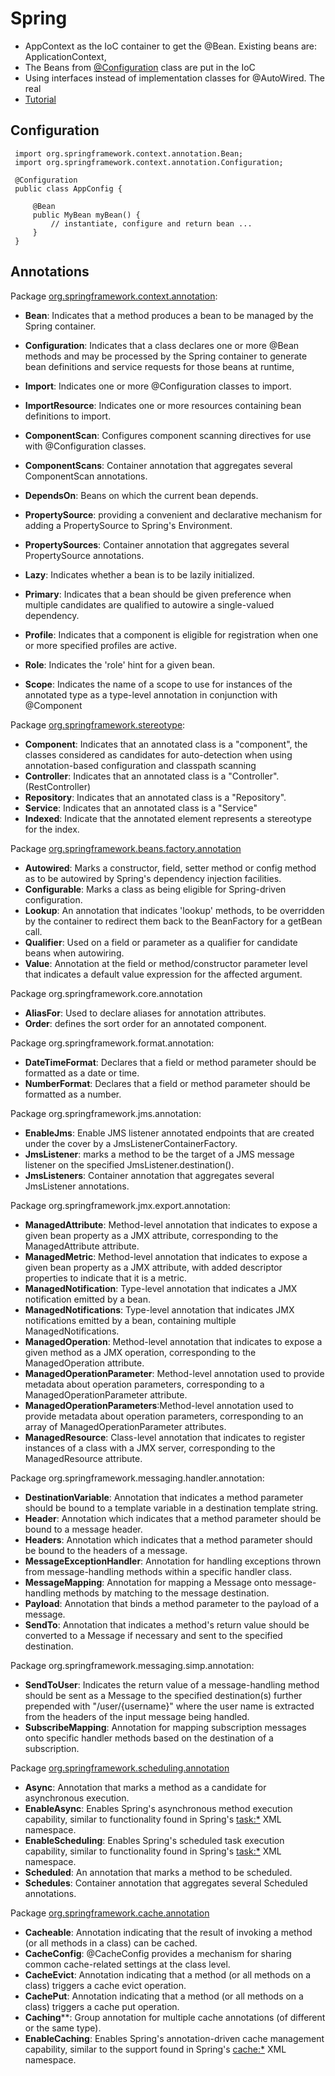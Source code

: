 # Spring
- AppContext as the IoC container to get the @Bean. Existing beans are: ApplicationContext, 
- The Beans from [@Configuration](https://docs.spring.io/spring-framework/docs/current/javadoc-api/org/springframework/context/annotation/Configuration.html) class are put in the IoC
- Using interfaces instead of implementation classes for @AutoWired. The real
- [Tutorial](https://www.tutorialspoint.com/spring/spring_java_based_configuration.htm)

## Configuration
```
 import org.springframework.context.annotation.Bean;
 import org.springframework.context.annotation.Configuration;
  
 @Configuration
 public class AppConfig {

     @Bean
     public MyBean myBean() {
         // instantiate, configure and return bean ...
     }
 }
```

## Annotations
Package [org.springframework.context.annotation](https://docs.spring.io/spring-framework/docs/current/javadoc-api/org/springframework/context/annotation/package-summary.html):
- **Bean**: Indicates that a method produces a bean to be managed by the Spring container.
- **Configuration**: Indicates that a class declares one or more @Bean methods and may be processed by the Spring container to generate bean definitions and service requests for those beans at runtime, 

- **Import**: Indicates one or more @Configuration classes to import.
- **ImportResource**: Indicates one or more resources containing bean definitions to import.
- **ComponentScan**: Configures component scanning directives for use with @Configuration classes.
- **ComponentScans**: Container annotation that aggregates several ComponentScan annotations.

- **DependsOn**: Beans on which the current bean depends.
- **PropertySource**:  providing a convenient and declarative mechanism for adding a PropertySource to Spring's Environment.
- **PropertySources**: Container annotation that aggregates several PropertySource annotations.

- **Lazy**: Indicates whether a bean is to be lazily initialized.
- **Primary**: Indicates that a bean should be given preference when multiple candidates are qualified to autowire a single-valued dependency.
- **Profile**: Indicates that a component is eligible for registration when one or more specified profiles are active.
- **Role**: Indicates the 'role' hint for a given bean.
- **Scope**: Indicates the name of a scope to use for instances of the annotated type as a type-level annotation in conjunction with @Component

Package [org.springframework.stereotype](https://docs.spring.io/spring-framework/docs/current/javadoc-api/org/springframework/stereotype/package-summary.html):
- **Component**: Indicates that an annotated class is a "component", the classes considered as candidates for auto-detection when using annotation-based configuration and classpath scanning
- **Controller**: Indicates that an annotated class is a "Controller". (RestController) 
- **Repository**: Indicates that an annotated class is a "Repository".
- **Service**: Indicates that an annotated class is a "Service"
- **Indexed**: Indicate that the annotated element represents a stereotype for the index.

Package [org.springframework.beans.factory.annotation](https://docs.spring.io/spring-framework/docs/current/javadoc-api/org/springframework/beans/factory/annotation/package-summary.html)
- **Autowired**:	Marks a constructor, field, setter method or config method as to be autowired by Spring's dependency injection facilities.
- **Configurable**: Marks a class as being eligible for Spring-driven configuration.
- **Lookup**: An annotation that indicates 'lookup' methods, to be overridden by the container to redirect them back to the BeanFactory for a getBean call.
- **Qualifier**: Used on a field or parameter as a qualifier for candidate beans when autowiring.
- **Value**: Annotation at the field or method/constructor parameter level that indicates a default value expression for the affected argument.

Package org.springframework.core.annotation
- **AliasFor**: Used to declare aliases for annotation attributes.
- **Order**:  defines the sort order for an annotated component.

Package org.springframework.format.annotation:
- **DateTimeFormat**: Declares that a field or method parameter should be formatted as a date or time.
- **NumberFormat**: Declares that a field or method parameter should be formatted as a number.

Package org.springframework.jms.annotation:
- **EnableJms**: Enable JMS listener annotated endpoints that are created under the cover by a JmsListenerContainerFactory.
- **JmsListener**: marks a method to be the target of a JMS message listener on the specified JmsListener.destination().
- **JmsListeners**: Container annotation that aggregates several JmsListener annotations.

Package org.springframework.jmx.export.annotation:
- **ManagedAttribute**: Method-level annotation that indicates to expose a given bean property as a JMX attribute, corresponding to the ManagedAttribute attribute.
- **ManagedMetric**: Method-level annotation that indicates to expose a given bean property as a JMX attribute, with added descriptor properties to indicate that it is a metric.
- **ManagedNotification**: Type-level annotation that indicates a JMX notification emitted by a bean.
- **ManagedNotifications**: Type-level annotation that indicates JMX notifications emitted by a bean, containing multiple ManagedNotifications.
- **ManagedOperation**: Method-level annotation that indicates to expose a given method as a JMX operation, corresponding to the ManagedOperation attribute.
- **ManagedOperationParameter**: Method-level annotation used to provide metadata about operation parameters, corresponding to a ManagedOperationParameter attribute.
- **ManagedOperationParameters**:Method-level annotation used to provide metadata about operation parameters, corresponding to an array of ManagedOperationParameter attributes.
- **ManagedResource**: Class-level annotation that indicates to register instances of a class with a JMX server, corresponding to the ManagedResource attribute.

Package org.springframework.messaging.handler.annotation:
- **DestinationVariable**: Annotation that indicates a method parameter should be bound to a template variable in a destination template string.
- **Header**: Annotation which indicates that a method parameter should be bound to a message header.
- **Headers**: Annotation which indicates that a method parameter should be bound to the headers of a message.
- **MessageExceptionHandler**: Annotation for handling exceptions thrown from message-handling methods within a specific handler class.
- **MessageMapping**: Annotation for mapping a Message onto message-handling methods by matching to the message destination.
- **Payload**: Annotation that binds a method parameter to the payload of a message.
- **SendTo**: Annotation that indicates a method's return value should be converted to a Message if necessary and sent to the specified destination.

Package org.springframework.messaging.simp.annotation:
- **SendToUser**: Indicates the return value of a message-handling method should be sent as a Message to the specified destination(s) further prepended with "/user/{username}" where the user name is extracted from the headers of the input message being handled.
- **SubscribeMapping**: Annotation for mapping subscription messages onto specific handler methods based on the destination of a subscription.


Package [org.springframework.scheduling.annotation](https://docs.spring.io/spring-framework/docs/current/javadoc-api/org/springframework/scheduling/annotation/package-summary.html)
- **Async**: Annotation that marks a method as a candidate for asynchronous execution.
- **EnableAsync**: Enables Spring's asynchronous method execution capability, similar to functionality found in Spring's <task:*> XML namespace.
- **EnableScheduling**: Enables Spring's scheduled task execution capability, similar to functionality found in Spring's <task:*> XML namespace.
- **Scheduled**: An annotation that marks a method to be scheduled.
- **Schedules**: Container annotation that aggregates several Scheduled annotations.

Package [org.springframework.cache.annotation](https://docs.spring.io/spring-framework/docs/current/javadoc-api/org/springframework/cache/annotation/package-summary.html)
- **Cacheable**: Annotation indicating that the result of invoking a method (or all methods in a class) can be cached.
- **CacheConfig**: @CacheConfig provides a mechanism for sharing common cache-related settings at the class level.
- **CacheEvict**: Annotation indicating that a method (or all methods on a class) triggers a cache evict operation.
- **CachePut**: Annotation indicating that a method (or all methods on a class) triggers a cache put operation.
- **Caching****: Group annotation for multiple cache annotations (of different or the same type).
- **EnableCaching**: Enables Spring's annotation-driven cache management capability, similar to the support found in Spring's <cache:*> XML namespace.




##
